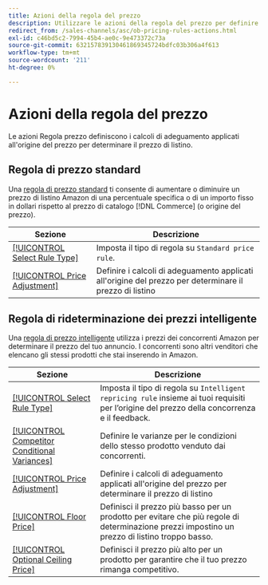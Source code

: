 ```yaml
---
title: Azioni della regola del prezzo
description: Utilizzare le azioni della regola del prezzo per definire i calcoli di adeguamento applicati all'origine del prezzo per determinare il prezzo di listino di Amazon.
redirect_from: /sales-channels/asc/ob-pricing-rules-actions.html
exl-id: c46bd5c2-7994-45b4-ae0c-9e473372c73a
source-git-commit: 632157839130461869345724bdfc03b306a4f613
workflow-type: tm+mt
source-wordcount: '211'
ht-degree: 0%

---
```


# Azioni della regola del prezzo

Le azioni Regola prezzo definiscono i calcoli di adeguamento applicati all&#39;origine del prezzo per determinare il prezzo di listino.

## Regola di prezzo standard

Una [regola di prezzo standard](./standard-price-rules.md) ti consente di aumentare o diminuire un prezzo di listino Amazon di una percentuale specifica o di un importo fisso in dollari rispetto al prezzo di catalogo [!DNL Commerce] (o origine del prezzo).

| Sezione | Descrizione |
|--- |--- |
| [[!UICONTROL Select Rule Type]](./standard-price-rules.md) | Imposta il tipo di regola su `Standard price rule`. |
| [[!UICONTROL Price Adjustment]](./standard-price-rules.md) | Definire i calcoli di adeguamento applicati all&#39;origine del prezzo per determinare il prezzo di listino |

## Regola di rideterminazione dei prezzi intelligente

Una [regola di prezzo intelligente](./intelligent-repricing-rules.md) utilizza i prezzi dei concorrenti Amazon per determinare il prezzo del tuo annuncio. I concorrenti sono altri venditori che elencano gli stessi prodotti che stai inserendo in Amazon.

| Sezione | Descrizione |
|--- |--- |
| [[!UICONTROL Select Rule Type]](./intelligent-repricing-rules.md) | Imposta il tipo di regola su `Intelligent repricing rule` insieme ai tuoi requisiti per l’origine del prezzo della concorrenza e il feedback. |
| [[!UICONTROL Competitor Conditional Variances]](./competitor-conditional-variances.md) | Definire le varianze per le condizioni dello stesso prodotto venduto dai concorrenti. |
| [[!UICONTROL Price Adjustment]](./price-adjustment.md) | Definire i calcoli di adeguamento applicati all&#39;origine del prezzo per determinare il prezzo di listino |
| [[!UICONTROL Floor Price]](./floor-price.md) | Definisci il prezzo più basso per un prodotto per evitare che più regole di determinazione prezzi impostino un prezzo di listino troppo basso. |
| [[!UICONTROL Optional Ceiling Price]](./optional-ceiling-price.md) | Definisci il prezzo più alto per un prodotto per garantire che il tuo prezzo rimanga competitivo. |
